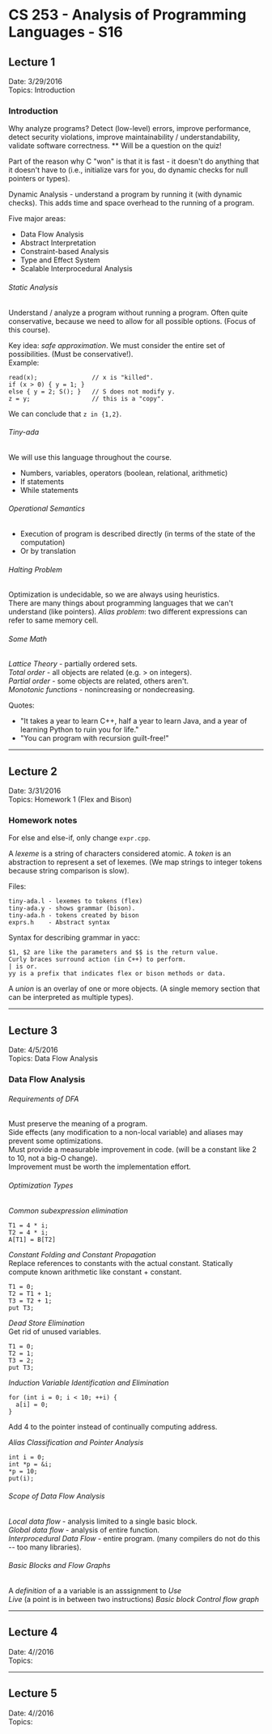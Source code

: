 CS 253 - Analysis of Programming Languages - S16
======================================================================
## Lecture 1
Date: 3/29/2016  
Topics: Introduction

### Introduction
Why analyze programs? Detect (low-level) errors, improve performance, detect
security violations, improve maintainability / understandability, validate software correctness.  ** Will be a question on the quiz!

Part of the reason why C "won" is that it is fast - it doesn't do
anything that it doesn't have to (i.e., initialize vars for you,
do dynamic checks for null pointers or types).  

Dynamic Analysis - understand a program by running it (with dynamic
checks). This adds time and space overhead to the running of a program.

Five major areas:
* Data Flow Analysis
* Abstract Interpretation
* Constraint-based Analysis
* Type and Effect System
* Scalable Interprocedural Analysis

###### Static Analysis
Understand / analyze a program without running a
program. Often quite conservative, because we need to allow for all
possible options. (Focus of this course).  

Key idea: *safe approximation*. We must consider the entire set of possibilities. (Must be conservative!).    
Example:
```
read(x);               // x is "killed".
if (x > 0) { y = 1; }  
else { y = 2; S(); }   // S does not modify y.
z = y;                 // this is a "copy".
```
We can conclude that `z in {1,2}`.

###### Tiny-ada
We will use this language throughout the course.
* Numbers, variables, operators (boolean, relational, arithmetic)
* If statements
* While statements

###### Operational Semantics
* Execution of program is described directly (in terms of the state of the computation)
* Or by translation

###### Halting Problem
Optimization is undecidable, so we are always using heuristics.  
There are many things about programming languages that we can't understand (like pointers). *Alias problem*: two different expressions can refer to same memory cell.

###### Some Math
*Lattice Theory* - partially ordered sets.  
*Total order* - all objects are related (e.g. > on integers).  
*Partial order* - some objects are related, others aren't.  
*Monotonic functions* - nonincreasing or nondecreasing.  

Quotes:
* "It takes a year to learn C++, half a year to learn Java, and a year of learning Python to ruin you for life."
* "You can program with recursion guilt-free!"

----------------------------------------------------------------------
## Lecture 2
Date: 3/31/2016    
Topics: Homework 1 (Flex and Bison)

### Homework notes
For else and else-if, only change `expr.cpp`.  

A *lexeme* is a string of characters considered atomic. A *token* is an abstraction to represent a set of lexemes. (We map strings to integer tokens because string comparison is slow).

Files:
```
tiny-ada.l - lexemes to tokens (flex)
tiny-ada.y - shows grammar (bison).
tiny-ada.h - tokens created by bison
exprs.h    - Abstract syntax
```

Syntax for describing grammar in yacc:
```
$1, $2 are like the parameters and $$ is the return value.
Curly braces surround action (in C++) to perform.
| is or.
yy is a prefix that indicates flex or bison methods or data.
```

A *union* is an overlay of one or more objects. (A single memory section that can be interpreted as multiple types).

----------------------------------------------------------------------
## Lecture 3
Date: 4/5/2016  
Topics: Data Flow Analysis

### Data Flow Analysis

###### Requirements of DFA
Must preserve the meaning of a program.  
Side effects (any modification to a non-local variable) and aliases may prevent some optimizations.  
Must provide a measurable improvement in code. (will be a constant like 2 to 10, not a big-O change).  
Improvement must be worth the implementation effort.

###### Optimization Types
*Common subexpression elimination*  
```
T1 = 4 * i;
T2 = 4 * i;
A[T1] = B[T2]
```

*Constant Folding and Constant Propagation*  
Replace references to constants with the actual constant. Statically compute known arithmetic like constant + constant.  
```
T1 = 0;
T2 = T1 + 1;
T3 = T2 + 1;
put T3;       
```

*Dead Store Elimination*  
Get rid of unused variables.
```
T1 = 0;
T2 = 1;
T3 = 2;
put T3;
```

*Induction Variable Identification and Elimination*  
```
for (int i = 0; i < 10; ++i) {
  a[i] = 0;
}
```
Add 4 to the pointer instead of continually computing address.   

*Alias Classification and Pointer Analysis*  
```
int i = 0;
int *p = &i;
*p = 10;
put(i);
```

###### Scope of Data Flow Analysis
*Local data flow* - analysis limited to a single basic block.  
*Global data flow* - analysis of entire function.  
*Interprocedural Data Flow* - entire program. (many compilers do not do this -- too many libraries).  

###### Basic Blocks and Flow Graphs
A *definition* of a a variable is an asssignment to
*Use*  
*Live* (a point is in between two instructions)
*Basic block*
*Control flow graph*

----------------------------------------------------------------------
## Lecture 4
Date: 4//2016  
Topics:

----------------------------------------------------------------------
## Lecture 5
Date: 4//2016  
Topics:

